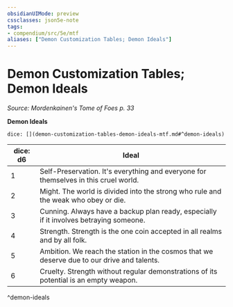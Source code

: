 ```yaml
---
obsidianUIMode: preview
cssclasses: json5e-note
tags:
- compendium/src/5e/mtf
aliases: ["Demon Customization Tables; Demon Ideals"]
---
```

# Demon Customization Tables; Demon Ideals
*Source: Mordenkainen's Tome of Foes p. 33* 

**Demon Ideals**

`dice: [](demon-customization-tables-demon-ideals-mtf.md#^demon-ideals)`

| dice: d6 | Ideal |
|----------|-------|
| 1 | Self-Preservation. It's everything and everyone for themselves in this cruel world. |
| 2 | Might. The world is divided into the strong who rule and the weak who obey or die. |
| 3 | Cunning. Always have a backup plan ready, especially if it involves betraying someone. |
| 4 | Strength. Strength is the one coin accepted in all realms and by all folk. |
| 5 | Ambition. We reach the station in the cosmos that we deserve due to our drive and talents. |
| 6 | Cruelty. Strength without regular demonstrations of its potential is an empty weapon. |
^demon-ideals
